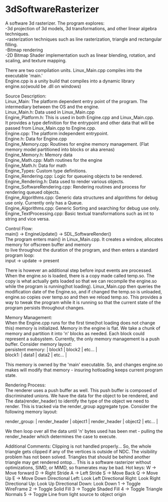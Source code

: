 # 3dSoftwareRasterizer

A software 3d rasterizer. The program explores:<br/>
-3d projection of 3d models, 3d transformations, and other linear algebra techniques. <br/>
-rasterization techniques such as line rasterization, triangle and rectangular filling. <br/>
-Bitmap rendering<br/>
-2D Bitmap Shader implementation such as linear blending, rotation, and scaling, and texture mapping. <br/>

There are two compilation units. Linux_Main.cpp compiles into the executable 'main.' <br/>
Engine.cpp is a unity build that compiles into a dynamic library engine.so(would be .dll on windows) <br/>

Source Description:<br/>
Linux_Main: The platform dependent entry point of the program. The intermediary between the OS and the engine. <br/>
Linux_Main.h: Data used in Linux_Main.cpp <br/>
Engine_Platform.h: This is used in both Engine.cpp and Linux_Main.cpp. <br/>
                    It provides a type definition for the entrypoint and other data that will be passed from Linux_Main.cpp to Engine.cpp. <br/>
Engine.cpp: The platform independent entrypoint.<br/>
Engine.h: Data for Engine.cpp<br/>
Engine_Memory.cpp: Routines for engine memory management. (Flat memory model partitioned into blocks or aka arenas)<br/>
Engine_Memory.h: Memory data<br/>
Engine_Math.cpp: Math routines for the engine<br/>
Engine_Math.h: Data for math <br/>
Engine_Types: Custom type definitions. <br/>
Engine_Rendering.cpp: Logic for queueing objects to be rendered. <br/>
Engine_Rendering.h: Data used to render various objects. <br/>
Engine_SoftwareRendering.cpp: Rendering routines and process for rendering queued objects. <br/>
Engine_Algorithms.cpp: Generic data structures and algorithms for debug use only. Currently only has a Queue. <br/>
Engine_Algorithms.cpp: Generic Sorting and searching for debug use only. <br/>
Engine_TextProcessing.cpp: Basic textual transformations such as int to string and vice versa. <br/>

Control Flow: <br/>
main() -> EngineUpdate() -> SDL_SoftwareRender() <br/>
The program enters main() in Linux_Main.cpp. It creates a window, allocates memory for offscreen buffer and memory  <br/>
to live throughout the duration of the program, and then enters a standard program loop: <br/>
input -> update -> present <br/>

There is however an additional step before input events are processed. When the engine.so is loaded, there is a copy made called temp.so.
The copy is what actually gets loaded so that we can recompile the engine.so while the program is running(hot loading). Linux_Main.cpp then
queries the modification date of the Engine.so, and if changed the temp.so is unloaded, engine.so copies over temp.so and then we reload temp.so.
This provides a way to tweak the program while it is running so that the current state of the program persists throughout changes.

Memory Management: <br/>
When the Engine.cpp runs for the first time(hot loading does not change this) memory is initialized. Memory in the engine is flat.
We take a chunk of memory and partition it into 'n' blocks as needed. Each block could represent a subsystem. Currently, the only
memory management is a push buffer. Consider memory layout: <br/>
persistent memory: | block1 | block2 | etc... | <br/>
block1: | data1 | data2 | etc... | <br/>

This memory is owned by the 'main' executable. So, and changes engine.so makes will modify that memory - insuring hotloading keeps current program state. <br/>

Rendering Process: <br/>
The renderer uses a push buffer as well. This push buffer is composed of discriminated unions. We have the data for the object to be rendered, and
The data(render_header) to identify the type of the object we need to render. This is tracked via the render_group aggregate type. 
Consider the following memory layout: <br/>

render_group: | render_header | object1 | render_header | object2 | etc... | <br/>

We then loop over all the data until 'n' bytes used has been met - pulling the render_header which determines the case to execute.  <br/>

Additional Comments:
Clipping is not handled properly... So, the whole triangle gets clipped if any of the vertices is outside of NDC.
The visibility problem has not been solved. Triangles that should be behind another triangle may get rendered ontop...
This is a software rasterizer without optimizations, SIMD, or MIMD, so framerates may be bad.
Hot keys: 
W -> Move forward
D -> Right Stride
A -> Left Stride
S -> Move Back
Q -> Move Up
E -> Move Down
Directional Left: Look Left
Directional Right: Look Right
Directional Up: Look Up
Directional Down: Look Down
1 -> Toggle WireFrame
2 -> Toggle Solid Fill
3 -> Toggle Shaded Fill
4 -> Toggle Triangle Normals
5 -> Toggle Line from light source to object origin
